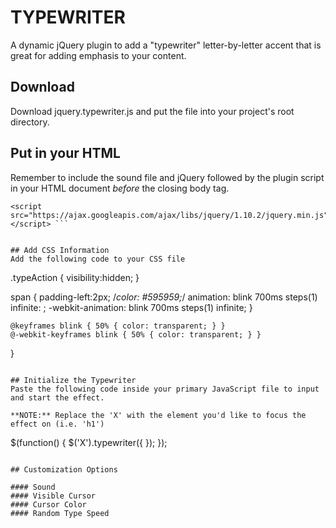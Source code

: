 TYPEWRITER
==========

A dynamic jQuery plugin to add a "typewriter" letter-by-letter accent that is great for adding emphasis to your content.

## Download
Download jquery.typewriter.js and put the file into your project's root directory.

## Put in your HTML
Remember to include the sound file and jQuery followed by the plugin script in your HTML document *before* the closing body tag.

```
<script src="https://ajax.googleapis.com/ajax/libs/jquery/1.10.2/jquery.min.js"></script> ```
```
<script src="js/jquery.typewriter.js"></script>
```

## Add CSS Information
Add the following code to your CSS file

```
.typeAction {
	visibility:hidden;
}

span {
	padding-left:2px;
	/*color: #595959;*/
	animation: blink 700ms steps(1) infinite: ;
  -webkit-animation: blink 700ms steps(1) infinite;
}

	@keyframes blink { 50% { color: transparent; } }
	@-webkit-keyframes blink { 50% { color: transparent; } }
}
```

## Initialize the Typewriter
Paste the following code inside your primary JavaScript file to input and start the effect.

**NOTE:** Replace the 'X' with the element you'd like to focus the effect on (i.e. 'h1')

```
$(function() {
	$('X').typewriter({
	});
});
```

## Customization Options

#### Sound
#### Visible Cursor
#### Cursor Color
#### Random Type Speed